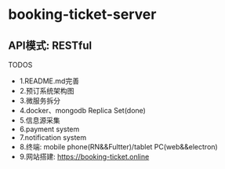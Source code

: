 # booking-ticket-server

## API模式: RESTful
TODOS
  - 1.README.md完善
  - 2.预订系统架构图
  - 3.微服务拆分
  - 4.docker、mongodb Replica Set(done)
  - 5.信息源采集
  - 6.payment system
  - 7.notification system
  - 8.终端: mobile phone(RN&&Fultter)/tablet PC(web&&electron)
  - 9.网站搭建: https://booking-ticket.online
